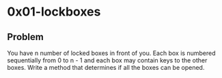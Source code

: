 # 0x01-lockboxes

## Problem

You have n number of locked boxes in front of you. Each box is numbered
sequentially from 0 to n - 1 and each box may contain keys to the other boxes.
Write a method that determines if all the boxes can be opened.
